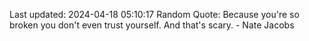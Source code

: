 Last updated: 2024-04-18 05:10:17
Random Quote: Because you're so broken you don't even trust yourself. And that's scary. - Nate Jacobs